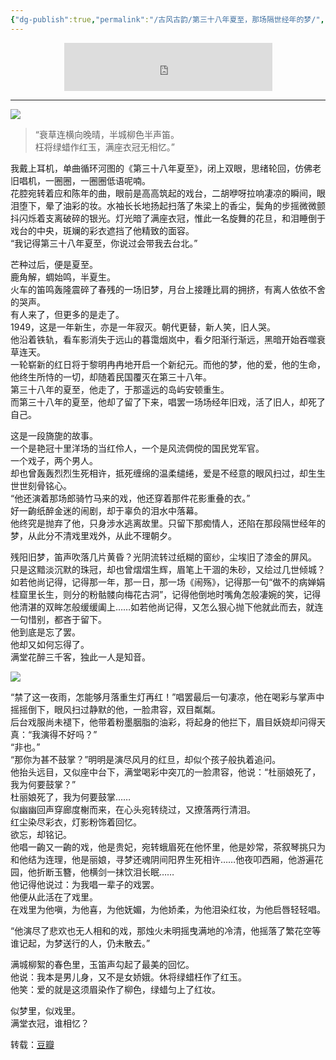 ```yaml
---
{"dg-publish":true,"permalink":"/古风古韵/第三十八年夏至，那场隔世经年的梦/","tags":["gardenEntry"],"noteIcon":""}
---
```


<div style="text-align:center;">
<iframe frameborder="0" border="1" marginwidth="0" marginheight="0" width="333" height="77" src="https://music.163.com/outchain/player?type=2&id=101126&auto=0&height=66">
</iframe>
</div>

---

![](/img/user/古风古韵/media/cb2115c193a265aba1e1eeb869858a97_MD5.jpg)

> “衰草连横向晚晴，半城柳色半声笛。  
> 枉将绿蜡作红玉，满座衣冠无相忆。”
>



我戴上耳机，单曲循环河图的《第三十八年夏至》，闭上双眼，思绪轮回，仿佛老旧唱机，一圈圈，一圈圈低语呢喃。  
花腔宛转着应和陈年的曲，眼前是高高筑起的戏台，二胡咿呀拉响凄凉的瞬间，眼泪堕下，晕了油彩的妆。水袖长长地扬起扫落了朱梁上的香尘，鬓角的步摇微微颤抖闪烁着支离破碎的银光。灯光暗了满座衣冠，惟此一名旋舞的花旦，和泪睡倒于戏台的中央，斑斓的彩衣遮挡了他精致的面容。  
“我记得第三十八年夏至，你说过会带我去台北。”

芒种过后，便是夏至。  
鹿角解，蜩始鸣，半夏生。  
火车的笛鸣轰隆震碎了春残的一场旧梦，月台上接踵比肩的拥挤，有离人依依不舍的哭声。  
有人来了，但更多的是走了。  
1949，这是一年新生，亦是一年寂灭。朝代更替，新人笑，旧人哭。  
他沿着铁轨，看车影消失于远山的暮霭烟岚中，看夕阳渐行渐远，黑暗开始吞噬衰草连天。  
一轮崭新的红日将于黎明冉冉地开启一个新纪元。而他的梦，他的爱，他的生命，他终生所恃的一切，却随着民国覆灭在第三十八年。  
第三十八年的夏至，他走了，于那遥远的岛屿安顿重生。  
而第三十八年的夏至，他却了留了下来，唱罢一场场经年旧戏，活了旧人，却死了自己。

这是一段旖旎的故事。  
一个是艳冠十里洋场的当红伶人，一个是风流倜傥的国民党军官。  
一个戏子，两个男人。  
却也曾轰轰烈烈生死相许，抵死缠绵的温柔缱绻，爱是不经意的眼风扫过，却生生世世刻骨铭心。  
“他还演着那场郎骑竹马来的戏，他还穿着那件花影重叠的衣。”  
好一齣纸醉金迷的闹剧，却于辜负的泪水中落幕。  
他终究是抛弃了他，只身涉水逃离故里。只留下那痴情人，还陷在那段隔世经年的梦，从此分不清戏里戏外，从此不理朝夕。

残阳旧梦，笛声吹落几片黄昏？光阴流转过纸糊的窗纱，尘埃旧了漆金的屏风。  
只是这黯淡沉默的珠冠，却也曾熠熠生辉，眉笔上干涸的朱砂，又绘过几世倾城？  
如若他尚记得，记得那一年，那一日，那一场《闹殇》，记得那一句“做不的病婵娟桂窟里长生，则分的粉骷髅向梅花古洞”，记得他倒地时嘴角怎般凄婉的笑，记得他清湛的双眸怎般缓缓阖上……如若他尚记得，又怎么狠心抛下他就此而去，就连一句惜别，都吝于留下。  
他到底是忘了罢。  
他却又如何忘得了。  
满堂花醉三千客，独此一人是知音。


![](/img/user/古风古韵/media/41e2e349494465ebc45d0db4044daa2f_MD5.jpg)


“禁了这一夜雨，怎能够月落重生灯再红！”唱罢最后一句凄凉，他在喝彩与掌声中摇摇倒下，眼风扫过静默的他，一脸肃容，双目粼粼。  
后台戏服尚未褪下，他带着粉墨胭脂的油彩，将起身的他拦下，眉目妖娆却问得天真：“我演得不好吗？”  
“非也。”  
“那你为甚不鼓掌？”明明是演尽风月的红旦，却似个孩子般执着追问。  
他抬头远目，又似座中台下，满堂喝彩中突兀的一脸肃容，他说：“杜丽娘死了，我为何要鼓掌？”  
杜丽娘死了，我为何要鼓掌……  
似幽幽回声穿廊度榭而来，在心头宛转绕过，又撩落两行清泪。  
红尘染尽彩衣，灯影粉饰着回忆。  
欲忘，却铭记。  
他唱一齣又一齣的戏，他是贵妃，宛转蛾眉死在他怀里，他是妙常，茶叙琴挑只为和他结为连理，他是丽娘，寻梦还魂阴间阳界生死相许……他夜叩西厢，他游遍花园，他折断玉簪，他横剑一抹饮泪长眠……  
他记得他说过：为我唱一辈子的戏罢。  
他便从此活在了戏里。  
在戏里为他嗔，为他喜，为他妩媚，为他娇柔，为他泪染红妆，为他启唇轻轻唱。

“他演尽了悲欢也无人相和的戏，那烛火未明摇曳满地的冷清，他摇落了繁花空等谁记起，为梦送行的人，仍未散去。”

满城柳絮的春色里，玉笛声勾起了最美的回忆。  
他说：我本是男儿身，又不是女娇娥。休将绿蜡枉作了红玉。  
他笑：爱的就是这须眉染作了柳色，绿蜡匀上了红妆。


似梦里，似戏里。  
满堂衣冠，谁相忆？


转载：[豆瓣](https://www.douban.com/note/205941757/)